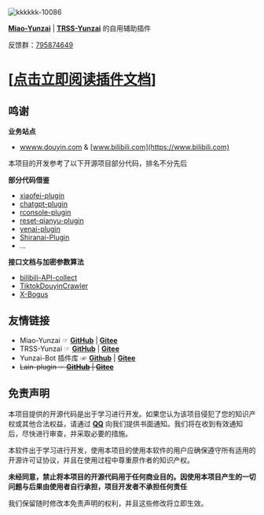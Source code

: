 ![kkkkkk-10086](https://socialify.git.ci/ikenxuan/kkkkkk-10086/image?font=Inter&forks=1&issues=1&language=1&name=1&owner=1&pattern=Plus&pulls=1&stargazers=1&theme=Auto)

[**Miao-Yunzai**](https://github.com/yoimiya-kokomi/Miao-Yunzai) | [**TRSS-Yunzai**](https://github.com/TimeRainStarSky/Yunzai) 的自用辅助插件

反馈群：[795874649](http://qm.qq.com/cgi-bin/qm/qr?_wv=1027&k=S8y6baEcSkO6TEO5kEdfgmJhz79Oxdw5&authKey=ficWQytHGz3KIv5i0HpGbEeMBpABBXfjEMYRzo3ZwMV%2B0Y5mq8cC0Yxbczfa904H&noverify=0&group_code=795874649)

# [[点击立即阅读插件文档](https://ikenxuan.github.io/kkkkkk-10086/)]
## 鸣谢


**业务站点**

- [wwww.douyin.com](https://www.douyin.com) & [www.bilibili.com](https://www.bilibili.com)

本项目的开发参考了以下开源项目部分代码，排名不分先后

**部分代码借鉴**

- [xiaofei-plugin](https://gitee.com/xfdown/xiaofei-plugin)
- [chatgpt-plugin](https://github.com/ikechan8370/chatgpt-plugin)
- [rconsole-plugin](https://gitee.com/kyrzy0416/rconsole-plugin)
- [reset-qianyu-plugin](https://gitee.com/think-first-sxs/reset-qianyu-plugin)
- [yenai-plugin](https://github.com/yeyang52/yenai-plugin)
- [Shiranai-Plugin](https://github.com/XasYer/Shiranai-Plugin)
- ...

**接口文档与加密参数算法**

- [bilibili-API-collect](https://github.com/SocialSisterYi/bilibili-API-collect)
- [TiktokDouyinCrawler](https://github.com/NearHuiwen/TiktokDouyinCrawler)
- [X-Bogus](https://github.com/B1gM8c/X-Bogus)

## 友情链接

- Miao-Yunzai ☞ [**GitHub**](https://github.com/yoimiya-kokomi/Miao-Yunzai) | [**Gitee**](https://gitee.com/yoimiya-kokomi/Miao-Yunzai)
- TRSS-Yunzai ☞ [**GitHub**](https://github.com/TimeRainStarSky/Yunzai) | [**Gitee**](https://gitee.com/TimeRainStarSky/Yunzai)
- Yunzai-Bot 插件库 ☞ [**Github**](https://github.com/yhArcadia/Yunzai-Bot-plugins-index) | [**Gitee**](https://gitee.com/yhArcadia/Yunzai-Bot-plugins-index)
- ~~Lain-plugin ☞ [**GitHub**](https://github.com/Loli-Lain/Lain-plugin) | [**Gitee**](https://gitee.com/Zyy955/Lain-plugin)~~

## 免责声明

本项目提供的开源代码是出于学习进行开发。如果您认为该项目侵犯了您的知识产权或其他合法权益，请通过 **[QQ](https://qm.qq.com/q/k6Up32hdWE)** 向我们提供书面通知。我们将在收到有效通知后，尽快进行审查，并采取必要的措施。

本软件出于学习进行开发，使用本项目的使用本软件的用户应确保遵守所有适用的开源许可证协议，并且在使用过程中尊重原作者的知识产权。

**未经同意，禁止将本项目的开源代码用于任何商业目的。因使用本项目产生的一切问题与后果由使用者自行承担，项目开发者不承担任何责任**

我们保留随时修改本免责声明的权利，并且这些修改将立即生效。
